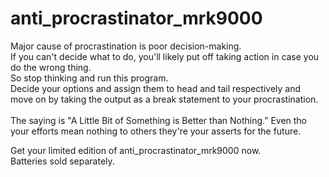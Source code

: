 # anti_procrastinator_mrk9000
Major cause of procrastination is poor decision-making.<br>
If you can't decide what to do, you'll likely put off taking action in case you do the wrong thing.<br>
So stop thinking and run this program. <br>
Decide your options and assign them to head and tail respectively and move on by taking the output as a break statement to your procrastination.<br>
<br>
The saying is "A Little Bit of Something is Better than Nothing.”
Even tho your efforts mean nothing to others they're your asserts for the future.

Get your limited edition of anti_procrastinator_mrk9000 now. <br>
Batteries sold separately.
